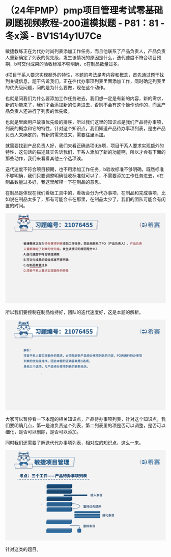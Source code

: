 # （24年PMP）pmp项目管理考试零基础刷题视频教程-200道模拟题 - P81：81 - 冬x溪 - BV1S14y1U7Ce

敏捷教练正在为代办时尚列表添加工作任务，而且他联系了产品负责人，产品负责人重新确定了列表的优先级，发生该情况的原因是什么，迭代速度不符合项目预期，b可交付成果的验收标准不够明确，c在制品数量过多。

d项目干系人要求实现额外的特性，本题的考法是考内容和概念，首先通过题干找到关键信息，题干告诉我们，正在往代办事项列表里面添加工作，同时确定列表里的优先级问题，问的是为什么要做，现在这个动作。

也就是问我们为什么要添加工作任务进去，我们想一定是有新的内容，新的需求，新的功能来了，我们才会添加新的任务进去，否则不会有这个操作动作的，而且产品负责人还进行了列表的优先级。

也就是里面用户故事优先级的排序，所以我们这里的知识点是我们产品待办事项，列表的概念和它的特性，针对这个知识点，我们知道产品待办事项列表，是由产品负责人来确定的，有新的需求过来，需要往里添加。

就需要找到产品负责人好，我们来看正确选项d选项，项目干系人要求实现额外的特性，这句话的描述其实告诉我们，干系人添加了新的功能啊，所以才会有下面的那些动作，我们来看看其他三个选项诶。

迭代速度不符合项目预期，也不用添加工作任务，b验收标准不够明确，既然标准不够明确，我们只要调整明确验收标准就可以了，不需要添加工作任务进去，c在制品数量过多好，我这里解释一下在制品的意思。

在制品是体现在我们看板工具中的，看板会分为代办事项，在制品和完成事项，比如说在制品太多了，那有可能会卡在那里，在制品太少了，我们的团队可能会有闲置的时间。



![](img/a50721adfe12caa61cc86843097e9459_1.png)

所以我们要控制在制品维持好，团队的迭代速度好，这是本题的解析。

![](img/a50721adfe12caa61cc86843097e9459_3.png)

大家可以暂停看一下本题的相关知识点，产品待办事项列表，针对这个知识点，我们要明确几点，第一是谁负责这个列表，第二列表里的项是否可以调整，是否可以细化，是否可以删除，是否可以添加。

同时我们还需要了解迭代代办事项列表，相对应的知识点，这么一来。

![](img/a50721adfe12caa61cc86843097e9459_5.png)

针对这类的题目。
